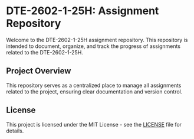 # DTE-2602-1-25H: Assignment Repository

Welcome to the DTE-2602-1-25H assignment repository. This repository is intended to document, organize, and track the progress of assignments related to the DTE-2602-1-25H.

## Project Overview

This repository serves as a centralized place to manage all assignments related to the project, ensuring clear documentation and version control.

## License

This project is licensed under the MIT License - see the [LICENSE](LICENSE) file for details.